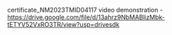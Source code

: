  certificate_NM2023TMID04117
 video demonstration -https://drive.google.com/file/d/13ahrz9NbMABlizMbk-tETYV52VxRO3TR/view?usp=drivesdk
